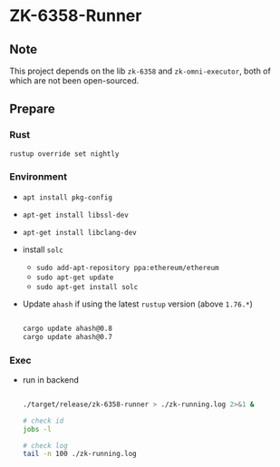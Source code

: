 # ZK-6358-Runner

## Note

This project depends on the lib `zk-6358` and `zk-omni-executor`, both of which are not been open-sourced. 

## Prepare

### Rust 

```sh
rustup override set nightly
```

### Environment

- `apt install pkg-config`
- `apt-get install libssl-dev`
- `apt-get install libclang-dev`
- install `solc`
    - `sudo add-apt-repository ppa:ethereum/ethereum`
    - `sudo apt-get update`
    - `sudo apt-get install solc`


- Update `ahash` if using the latest `rustup` version (above `1.76.*`)
    
    ```sh

    cargo update ahash@0.8
    cargo update ahash@0.7

    ```

### Exec

- run in backend

    ```sh

    ./target/release/zk-6358-runner > ./zk-running.log 2>&1 &

    # check id
    jobs -l

    # check log
    tail -n 100 ./zk-running.log

    ```
